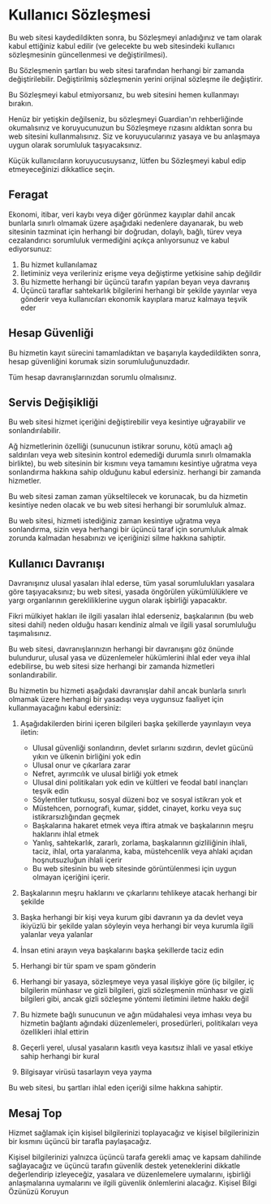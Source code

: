 # Kullanıcı Sözleşmesi

Bu web sitesi kaydedildikten sonra, bu Sözleşmeyi anladığınız ve tam olarak kabul ettiğiniz kabul edilir (ve gelecekte bu web sitesindeki kullanıcı sözleşmesinin güncellenmesi ve değiştirilmesi).

Bu Sözleşmenin şartları bu web sitesi tarafından herhangi bir zamanda değiştirilebilir. Değiştirilmiş sözleşmenin yerini orijinal sözleşme ile değiştirir.

Bu Sözleşmeyi kabul etmiyorsanız, bu web sitesini hemen kullanmayı bırakın.

Henüz bir yetişkin değilseniz, bu sözleşmeyi Guardian'ın rehberliğinde okumalısınız ve koruyucunuzun bu Sözleşmeye rızasını aldıktan sonra bu web sitesini kullanmalısınız. Siz ve koruyucularınız yasaya ve bu anlaşmaya uygun olarak sorumluluk taşıyacaksınız.

Küçük kullanıcıların koruyucusuysanız, lütfen bu Sözleşmeyi kabul edip etmeyeceğinizi dikkatlice seçin.

## Feragat

Ekonomi, itibar, veri kaybı veya diğer görünmez kayıplar dahil ancak bunlarla sınırlı olmamak üzere aşağıdaki nedenlere dayanarak, bu web sitesinin tazminat için herhangi bir doğrudan, dolaylı, bağlı, türev veya cezalandırıcı sorumluluk vermediğini açıkça anlıyorsunuz ve kabul ediyorsunuz:

1. Bu hizmet kullanılamaz
1. İletiminiz veya verileriniz erişme veya değiştirme yetkisine sahip değildir
1. Bu hizmette herhangi bir üçüncü tarafın yapılan beyan veya davranış
1. Üçüncü taraflar sahtekarlık bilgilerini herhangi bir şekilde yayınlar veya gönderir veya kullanıcıları ekonomik kayıplara maruz kalmaya teşvik eder

## Hesap Güvenliği

Bu hizmetin kayıt sürecini tamamladıktan ve başarıyla kaydedildikten sonra, hesap güvenliğini korumak sizin sorumluluğunuzdadır.

Tüm hesap davranışlarınızdan sorumlu olmalısınız.

## Servis Değişikliği

Bu web sitesi hizmet içeriğini değiştirebilir veya kesintiye uğrayabilir ve sonlandırılabilir.

Ağ hizmetlerinin özelliği (sunucunun istikrar sorunu, kötü amaçlı ağ saldırıları veya web sitesinin kontrol edemediği durumla sınırlı olmamakla birlikte), bu web sitesinin bir kısmını veya tamamını kesintiye uğratma veya sonlandırma hakkına sahip olduğunu kabul edersiniz. herhangi bir zamanda hizmetler.

Bu web sitesi zaman zaman yükseltilecek ve korunacak, bu da hizmetin kesintiye neden olacak ve bu web sitesi herhangi bir sorumluluk almaz.

Bu web sitesi, hizmeti istediğiniz zaman kesintiye uğratma veya sonlandırma, sizin veya herhangi bir üçüncü taraf için sorumluluk almak zorunda kalmadan hesabınızı ve içeriğinizi silme hakkına sahiptir.

## Kullanıcı Davranışı

Davranışınız ulusal yasaları ihlal ederse, tüm yasal sorumlulukları yasalara göre taşıyacaksınız; bu web sitesi, yasada öngörülen yükümlülüklere ve yargı organlarının gerekliliklerine uygun olarak işbirliği yapacaktır.

Fikri mülkiyet hakları ile ilgili yasaları ihlal ederseniz, başkalarının (bu web sitesi dahil) neden olduğu hasarı kendiniz almalı ve ilgili yasal sorumluluğu taşımalısınız.

Bu web sitesi, davranışlarınızın herhangi bir davranışını göz önünde bulundurur, ulusal yasa ve düzenlemeler hükümlerini ihlal eder veya ihlal edebilirse, bu web sitesi size herhangi bir zamanda hizmetleri sonlandırabilir.

Bu hizmetin bu hizmeti aşağıdaki davranışlar dahil ancak bunlarla sınırlı olmamak üzere herhangi bir yasadışı veya uygunsuz faaliyet için kullanmayacağını kabul edersiniz:

1. Aşağıdakilerden birini içeren bilgileri başka şekillerde yayınlayın veya iletin:

   * Ulusal güvenliği sonlandırın, devlet sırlarını sızdırın, devlet gücünü yıkın ve ülkenin birliğini yok edin
   * Ulusal onur ve çıkarlara zarar
   * Nefret, ayrımcılık ve ulusal birliği yok etmek
   * Ulusal dini politikaları yok edin ve kültleri ve feodal batıl inançları teşvik edin
   * Söylentiler tutkusu, sosyal düzeni boz ve sosyal istikrarı yok et
   * Müstehcen, pornografi, kumar, şiddet, cinayet, korku veya suç istikrarsızlığından geçmek
   * Başkalarına hakaret etmek veya iftira atmak ve başkalarının meşru haklarını ihlal etmek
   * Yanlış, sahtekarlık, zararlı, zorlama, başkalarının gizliliğinin ihlali, taciz, ihlal, orta yaralanma, kaba, müstehcenlik veya ahlaki açıdan hoşnutsuzluğun ihlali içerir
   * Bu web sitesinin bu web sitesinde görüntülenmesi için uygun olmayan içeriğini içerir.

1. Başkalarının meşru haklarını ve çıkarlarını tehlikeye atacak herhangi bir şekilde
1. Başka herhangi bir kişi veya kurum gibi davranın ya da devlet veya ikiyüzlü bir şekilde yalan söyleyin veya herhangi bir veya kurumla ilgili yalanlar veya yalanlar
1. İnsan etini arayın veya başkalarını başka şekillerde taciz edin
1. Herhangi bir tür spam ve spam gönderin
1. Herhangi bir yasaya, sözleşmeye veya yasal ilişkiye göre (iç bilgiler, iç bilgilerin münhasır ve gizli bilgileri, gizli sözleşmenin münhasır ve gizli bilgileri gibi, ancak gizli sözleşme yöntemi iletimini iletme hakkı değil
1. Bu hizmete bağlı sunucunun ve ağın müdahalesi veya imhası veya bu hizmetin bağlantı ağındaki düzenlemeleri, prosedürleri, politikaları veya özellikleri ihlal ettirin
1. Geçerli yerel, ulusal yasaların kasıtlı veya kasıtsız ihlali ve yasal etkiye sahip herhangi bir kural
1. Bilgisayar virüsü tasarlayın veya yayma

Bu web sitesi, bu şartları ihlal eden içeriği silme hakkına sahiptir.

## Mesaj Top

Hizmet sağlamak için kişisel bilgilerinizi toplayacağız ve kişisel bilgilerinizin bir kısmını üçüncü bir tarafla paylaşacağız.

Kişisel bilgilerinizi yalnızca üçüncü tarafa gerekli amaç ve kapsam dahilinde sağlayacağız ve üçüncü tarafın güvenlik destek yeteneklerini dikkatle değerlendirip izleyeceğiz, yasalara ve düzenlemelere uymalarını, işbirliği anlaşmalarına uymalarını ve ilgili güvenlik önlemlerini alacağız. Kişisel Bilgi Özünüzü Koruyun